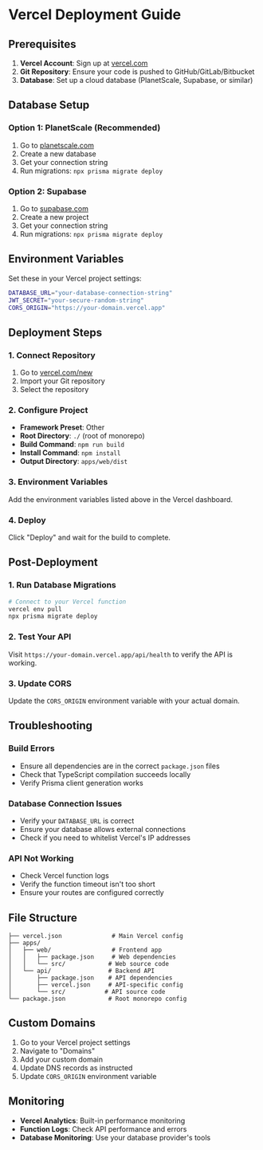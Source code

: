 # Vercel Deployment Guide

## Prerequisites

1. **Vercel Account**: Sign up at [vercel.com](https://vercel.com)
2. **Git Repository**: Ensure your code is pushed to GitHub/GitLab/Bitbucket
3. **Database**: Set up a cloud database (PlanetScale, Supabase, or similar)

## Database Setup

### Option 1: PlanetScale (Recommended)

1. Go to [planetscale.com](https://planetscale.com)
2. Create a new database
3. Get your connection string
4. Run migrations: `npx prisma migrate deploy`

### Option 2: Supabase

1. Go to [supabase.com](https://supabase.com)
2. Create a new project
3. Get your connection string
4. Run migrations: `npx prisma migrate deploy`

## Environment Variables

Set these in your Vercel project settings:

```bash
DATABASE_URL="your-database-connection-string"
JWT_SECRET="your-secure-random-string"
CORS_ORIGIN="https://your-domain.vercel.app"
```

## Deployment Steps

### 1. Connect Repository

1. Go to [vercel.com/new](https://vercel.com/new)
2. Import your Git repository
3. Select the repository

### 2. Configure Project

- **Framework Preset**: Other
- **Root Directory**: `./` (root of monorepo)
- **Build Command**: `npm run build`
- **Install Command**: `npm install`
- **Output Directory**: `apps/web/dist`

### 3. Environment Variables

Add the environment variables listed above in the Vercel dashboard.

### 4. Deploy

Click "Deploy" and wait for the build to complete.

## Post-Deployment

### 1. Run Database Migrations

```bash
# Connect to your Vercel function
vercel env pull
npx prisma migrate deploy
```

### 2. Test Your API

Visit `https://your-domain.vercel.app/api/health` to verify the API is working.

### 3. Update CORS

Update the `CORS_ORIGIN` environment variable with your actual domain.

## Troubleshooting

### Build Errors

- Ensure all dependencies are in the correct `package.json` files
- Check that TypeScript compilation succeeds locally
- Verify Prisma client generation works

### Database Connection Issues

- Verify your `DATABASE_URL` is correct
- Ensure your database allows external connections
- Check if you need to whitelist Vercel's IP addresses

### API Not Working

- Check Vercel function logs
- Verify the function timeout isn't too short
- Ensure your routes are configured correctly

## File Structure

```
├── vercel.json              # Main Vercel config
├── apps/
│   ├── web/                 # Frontend app
│   │   ├── package.json     # Web dependencies
│   │   └── src/            # Web source code
│   └── api/                # Backend API
│       ├── package.json    # API dependencies
│       ├── vercel.json     # API-specific config
│       └── src/           # API source code
└── package.json            # Root monorepo config
```

## Custom Domains

1. Go to your Vercel project settings
2. Navigate to "Domains"
3. Add your custom domain
4. Update DNS records as instructed
5. Update `CORS_ORIGIN` environment variable

## Monitoring

- **Vercel Analytics**: Built-in performance monitoring
- **Function Logs**: Check API performance and errors
- **Database Monitoring**: Use your database provider's tools
